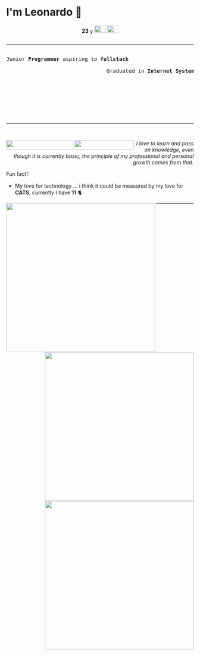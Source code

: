 # I'm Leonardo 🌈
<p align="center">
<b>23</b> y
<img src="https://upload.wikimedia.org/wikipedia/en/thumb/0/05/Flag_of_Brazil.svg/1200px-Flag_of_Brazil.svg.png" width=30 height=20 / >
<img src="https://upload.wikimedia.org/wikipedia/commons/2/2b/Bandeira_do_estado_de_S%C3%A3o_Paulo.svg" width=30 height=20 / >
</p>

<pre>
<hr>
Junior <b>Programmer</b> aspiring to <b>fullstack</b>
                                
                                Graduated in <b>Internet Systems Technology</b>

                                                                   <img src="https://lh3.googleusercontent.com/proxy/OMpCd2XrMmo7SFn4Pye-qoioQp810fn2HbjR-ssiuBWktn7dlG18WyA5QftpdwzuuZgwQ9o3lMdXgzBXEQa-C5-X1oBKmrY" width=150 height=100 / >
<hr>
</pre>

<a href="https://www.linkedin.com/in/lcds90/">
  <img align="left" src="https://img.shields.io/static/v1?logo=linkedin&label=linkedin&message=lcds90&color=blue&style=for-the-badge" height=25 width=180/>
</a>
<a href="http://lcds.me">
  <img align="left" src="https://img.shields.io/static/v1?&label=Portflio&message=site&color=purple&style=for-the-badge" height=25 width=160/>
</a>
<p align="right">
<i>I love to learn and pass on knowledge, even though it is currently basic, the principle of my professional and personal growth comes from that.</i><br>

Fun fact:grey_question:
- My love for technology ... i think it could be measured by my love for <b>CATS</b>, currently I have <b>11</b> :cat2:
</p>

<a href="https://github.com/lcds90/">
  <img align="left" src="https://github-readme-stats.vercel.app/api/top-langs/?username=lcds90&langs_count=10&theme=jolly&layout=compact&include_all_commits=true" width=400/>
</a>
<a href="https://github.com/lcds90/">
  <img align="right" src="https://github-readme-stats.vercel.app/api?username=lcds90&show_icons=true&theme=jolly&hide=contribs,issues,stars" width=400 />
</a>
<a href="https://github.com/lcds90/">
  <img align="right" src="https://github-readme-stats.vercel.app/api/wakatime?username=lcds90&theme=jolly"  width=400/>
</a>
<hr>
